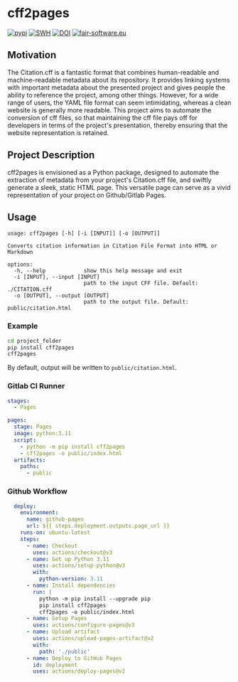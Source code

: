 # cff2pages

[![pypi](https://img.shields.io/pypi/v/cff2pages.svg)](https://pypi.org/project/cff2pages/)
[![SWH](https://archive.softwareheritage.org/badge/origin/https://github.com/University-of-Potsdam-MM/cff2pages/)](https://archive.softwareheritage.org/browse/origin/?origin_url=https://github.com/University-of-Potsdam-MM/cff2pages)
[![DOI](https://zenodo.org/badge/DOI/10.5281/zenodo.8213987.svg)](https://doi.org/10.5281/zenodo.8213986)
[![fair-software.eu](https://img.shields.io/badge/fair--software.eu-%E2%97%8F%20%20%E2%97%8F%20%20%E2%97%8F%20%20%E2%97%8F%20%20%E2%97%8B-yellow)](https://fair-software.eu)

## Motivation

The Citation.cff is a fantastic format that combines human-readable and machine-readable metadata
about its repository. It provides linking systems with important metadata about the
presented project and gives people the ability to reference the project, among other things.
However, for a wide range of users, the YAML file format can seem intimidating, whereas a clean
website is generally more readable. This project aims to automate the conversion of cff files,
so that maintaining the cff file pays off for developers in terms of the project's presentation,
thereby ensuring that the website representation is retained.

## Project Description

cff2pages is envisioned as a Python package, designed to automate the extraction of metadata from
your project's Citation.cff file, and swiftly generate a sleek, static HTML page. This versatile
page can serve as a vivid representation of your project on Github/Gitlab Pages.

## Usage

```
usage: cff2pages [-h] [-i [INPUT]] [-o [OUTPUT]]

Converts citation information in Citation File Format into HTML or Markdown

options:
  -h, --help            show this help message and exit
  -i [INPUT], --input [INPUT]
                        path to the input CFF file. Default: ./CITATION.cff
  -o [OUTPUT], --output [OUTPUT]
                        path to the output file. Default: public/citation.html
```

### Example

```` bash
cd project_folder
pip install cff2pages
cff2pages
````

By default, output will be written to `public/citation.html`.


### Gitlab CI Runner

````yaml
stages:
  - Pages

pages:
  stage: Pages
  image: python:3.11
  script:
    - python -m pip install cff2pages
    - cff2pages -o public/index.html
  artifacts:
    paths:
      - public
````

### Github Workflow

````yaml
  deploy:
    environment:
      name: github-pages
      url: ${{ steps.deployment.outputs.page_url }}
    runs-on: ubuntu-latest
    steps:
      - name: Checkout
        uses: actions/checkout@v3
      - name: Set up Python 3.11
        uses: actions/setup-python@v3
        with:
          python-version: 3.11
      - name: Install dependencies
        run: |
          python -m pip install --upgrade pip
          pip install cff2pages
          cff2pages -o public/index.html
      - name: Setup Pages
        uses: actions/configure-pages@v3
      - name: Upload artifact
        uses: actions/upload-pages-artifact@v2
        with:
          path: './public'
      - name: Deploy to GitHub Pages
        id: deployment
        uses: actions/deploy-pages@v2
````